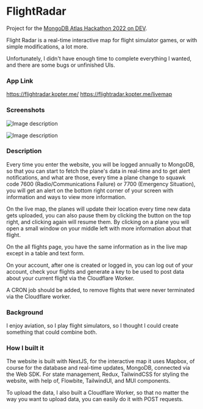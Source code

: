 # FlightRadar

Project for the [MongoDB Atlas Hackathon 2022 on DEV](https://dev.to/devteam/announcing-the-mongodb-atlas-hackathon-2022-on-dev-2107).

Flight Radar is a real-time interactive map for flight simulator games, or with simple modifications, a lot more.

Unfortunately, I didn't have enough time to complete everything I wanted, and there are some bugs or unfinished UIs.

### App Link
https://flightradar.kopter.me/
https://flightradar.kopter.me/livemap

### Screenshots
![Image description](https://dev-to-uploads.s3.amazonaws.com/uploads/articles/50ro92exvvimkx0ii9k9.png)

![Image description](https://dev-to-uploads.s3.amazonaws.com/uploads/articles/y39pbl8hukxnqahcr9qq.png)

### Description
Every time you enter the website, you will be logged annually to MongoDB, so that you can start to fetch the plane's data in real-time and to get alert notifications, and what are those, every time a plane change to squawk code 7600 (Radio/Communications Failure) or 7700 (Emergency Situation), you will get an alert on the bottom right corner of your screen with information and ways to view more information.

On the live map, the planes will update their location every time new data gets uploaded, you can also pause them by clicking the button on the top right, and clicking again will resume them. By clicking on a plane you will open a small window on your middle left with more information about that flight.

On the all flights page, you have the same information as in the live map except in a table and text form.

On your account,  after one is created or logged in, you can log out of your account, check your flights and generate a key to be used to post data about your current flight via the Cloudflare Worker.

A CRON job should be added, to remove flights that were never terminated via the Cloudflare worker.

### Background
I enjoy aviation, so I play flight simulators, so I thought I could create something that could combine both.

### How I built it
The website is built with NextJS, for the interactive map it uses Mapbox, of course for the database and real-time updates, MongoDB, connected via the Web SDK. For state management, Redux, TailwindCSS for styling the website, with help of, Flowbite, TailwindUI, and MUI components.

To upload the data, I also built a Cloudflare Worker, so that no matter the way you want to upload data, you can easily do it with POST requests.